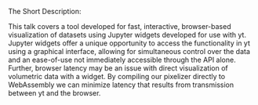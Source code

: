 The Short Description:

This talk covers a tool developed for fast, interactive, browser-based
visualization of datasets using Jupyter widgets developed for use with yt. 
Jupyter widgets offer a unique opportunity to access the functionality in yt 
using a graphical interface, 
allowing for simultaneous control over the data and an 
ease-of-use not immediately accessible through the API
alone. Further, browser latency may be an issue with direct
visualization of volumetric data with a widget. By compiling our
pixelizer directly to WebAssembly we can minimize latency that
results from transmission between yt and the browser. 
